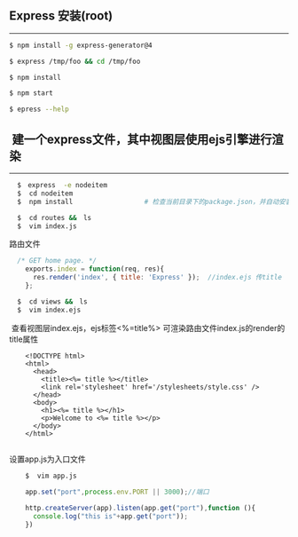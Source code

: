 ## Express 安装(root)  
***

``` Bash
$ npm install -g express-generator@4

$ express /tmp/foo && cd /tmp/foo

$ npm install

$ npm start

$ epress --help
```
##  建一个express文件，其中视图层使用ejs引擎进行渲染
***
  ``` Bash
    $　express  -e nodeitem
    $  cd nodeitem
    $  npm install                  # 检查当前目录下的package.json，并自动安装所指定的依赖  
  ```

  ``` Bash
    $  cd routes &&　ls
    $  vim index.js
  ```
  
  路由文件  
  
  ``` javascript
    /* GET home page. */
      exports.index = function(req, res){
        res.render('index', { title: 'Express' });  //index.ejs 传title
      };
  ```
  
  ``` Bash
    $  cd views &&　ls
    $  vim index.ejs
  ```
  
  查看视图层index.ejs，ejs标签<%=title%> 可渲染路由文件index.js的render的title属性  
  
``` 
    <!DOCTYPE html>
    <html>
      <head>
        <title><%= title %></title>
        <link rel='stylesheet' href='/stylesheets/style.css' />
      </head>
      <body>
        <h1><%= title %></h1>
        <p>Welcome to <%= title %></p>
      </body>
    </html>
    
``` 
  
设置app.js为入口文件  

``` Bash
    $  vim app.js
```
  
``` javascript
    app.set("port",process.env.PORT || 3000);//端口
    
    http.createServer(app).listen(app.get("port"),function (){
      console.log("this is"+app.get("port"));
    })
```
